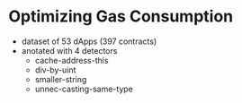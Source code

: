 # Optimizing Gas Consumption
- dataset of 53 dApps (397 contracts)
- anotated with 4 detectors
  - cache-address-this
  - div-by-uint
  - smaller-string
  - unnec-casting-same-type

  
